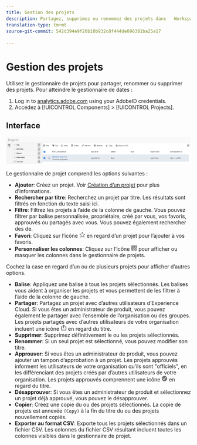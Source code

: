 ```yaml
---
title: Gestion des projets
description: Partagez, supprimez ou renommez des projets dans   Workspace.
translation-type: tm+mt
source-git-commit: 542d394e9f20b10b932c8f444de096381ba25a17

---
```



# Gestion des projets

Utilisez le gestionnaire de projets pour partager, renommer ou supprimer des projets. Pour atteindre le gestionnaire de dates :

1. Log in to [analytics.adobe.com](https://analytics.adobe.com) using your AdobeID credentials.
1. Accédez à [!UICONTROL Components] > [!UICONTROL Projects].

## Interface

![IU](../assets/project-ui.png)

Le gestionnaire de projet comprend les options suivantes :

* **Ajouter**: Créez un projet. Voir [Création d’un projet](create.md) pour plus d’informations.
* **Rechercher par titre**: Recherchez un projet par titre. Les résultats sont filtrés en fonction du texte saisi ici.
* **Filtre**: Filtrez les projets à l’aide de la colonne de gauche. Vous pouvez filtrer par balise personnalisée, propriétaire, créé par vous, vos favoris, approuvés ou partagés avec vous. Vous pouvez également rechercher des  de.
* **Favori**: Cliquez sur l’icône ![étoile](../assets/star.png) en regard d’un projet pour l’ajouter à vos favoris.
* **Personnaliser les colonnes**: Cliquez sur l’icône ![Colonnes](../assets/columns.png) pour afficher ou masquer les colonnes dans le gestionnaire de projets.

Cochez la case en regard d’un ou de plusieurs projets pour afficher d’autres options.

* **Balise**: Appliquez une balise à tous les projets sélectionnés. Les balises vous aident à organiser les projets et vous permettent de les filtrer à l’aide de la colonne de gauche.
* **Partager**: Partagez un projet avec d’autres utilisateurs d’Experience Cloud. Si vous êtes un administrateur de produit, vous pouvez également le partager avec l’ensemble de l’organisation ou des groupes. Les projets partagés avec d’autres utilisateurs de votre organisation incluent une icône ![partagée](../assets/shared.png) en regard du titre.
* **Supprimer**: Supprimez définitivement le ou les projets sélectionnés.
* **Renommer**: Si un seul projet est sélectionné, vous pouvez modifier son titre.
* **Approuver**: Si vous êtes un administrateur de produit, vous pouvez ajouter un tampon d’approbation à un projet. Les projets approuvés informent les utilisateurs de votre organisation qu’ils sont &quot;officiels&quot;, en les différenciant des projets créés par d’autres utilisateurs de votre organisation. Les projets approuvés comprennent une icône ![approuvée](../assets/approved.png) en regard du titre.
* **Désapprouver**: Si vous êtes un administrateur de produit et sélectionnez un projet déjà approuvé, vous pouvez le désapprouver.
* **Copier**: Créez une copie du ou des projets sélectionnés. La copie de projets est annexée `(Copy)` à la fin du titre du ou des projets nouvellement copiés.
* **Exporter au format CSV**: Exporte tous les projets sélectionnés dans un fichier CSV. Les colonnes du fichier CSV résultant incluent toutes les colonnes visibles dans le gestionnaire de projet.
